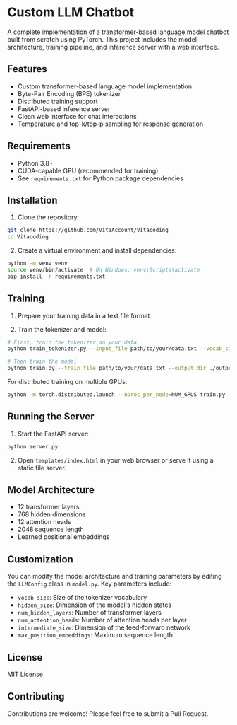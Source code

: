 # Custom LLM Chatbot

A complete implementation of a transformer-based language model chatbot built from scratch using PyTorch. This project includes the model architecture, training pipeline, and inference server with a web interface.

## Features

- Custom transformer-based language model implementation
- Byte-Pair Encoding (BPE) tokenizer
- Distributed training support
- FastAPI-based inference server
- Clean web interface for chat interactions
- Temperature and top-k/top-p sampling for response generation

## Requirements

- Python 3.8+
- CUDA-capable GPU (recommended for training)
- See `requirements.txt` for Python package dependencies

## Installation

1. Clone the repository:
```bash
git clone https://github.com/VitaAccount/Vitacoding
cd Vitacoding
```

2. Create a virtual environment and install dependencies:
```bash
python -m venv venv
source venv/bin/activate  # On Windows: venv\Scripts\activate
pip install -r requirements.txt
```

## Training

1. Prepare your training data in a text file format.

2. Train the tokenizer and model:
```bash
# First, train the tokenizer on your data
python train_tokenizer.py --input_file path/to/your/data.txt --vocab_size 32000

# Then train the model
python train.py --train_file path/to/your/data.txt --output_dir ./output
```

For distributed training on multiple GPUs:
```bash
python -m torch.distributed.launch --nproc_per_node=NUM_GPUS train.py --train_file path/to/your/data.txt
```

## Running the Server

1. Start the FastAPI server:
```bash
python server.py
```

2. Open `templates/index.html` in your web browser or serve it using a static file server.

## Model Architecture

- 12 transformer layers
- 768 hidden dimensions
- 12 attention heads
- 2048 sequence length
- Learned positional embeddings

## Customization

You can modify the model architecture and training parameters by editing the `LLMConfig` class in `model.py`. Key parameters include:

- `vocab_size`: Size of the tokenizer vocabulary
- `hidden_size`: Dimension of the model's hidden states
- `num_hidden_layers`: Number of transformer layers
- `num_attention_heads`: Number of attention heads per layer
- `intermediate_size`: Dimension of the feed-forward network
- `max_position_embeddings`: Maximum sequence length

## License

MIT License

## Contributing

Contributions are welcome! Please feel free to submit a Pull Request. 
